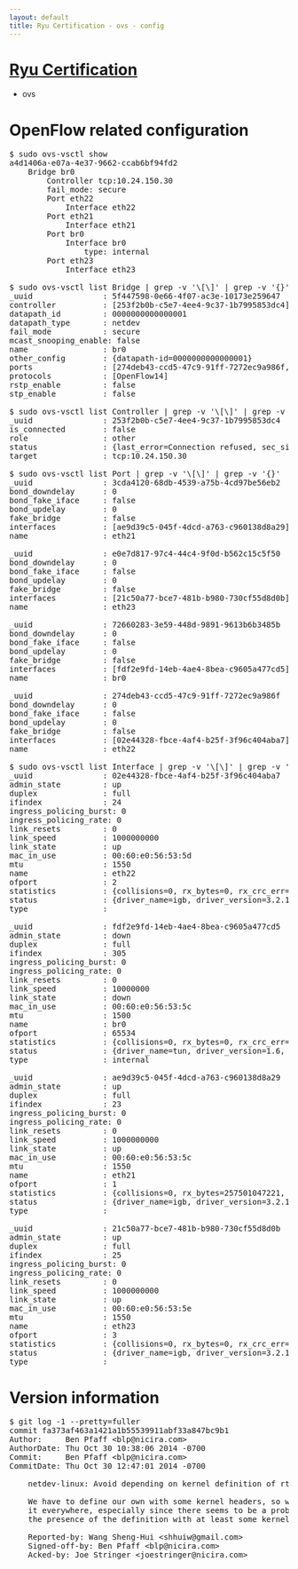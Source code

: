 ```yaml
---
layout: default
title: Ryu Certification - ovs - config
---
```

# [Ryu Certification](http://osrg.github.io/ryu/certification.html)
* ovs 

# OpenFlow related configuration
<pre>
$ sudo ovs-vsctl show
a4d1406a-e07a-4e37-9662-ccab6bf94fd2
    Bridge br0
        Controller tcp:10.24.150.30
        fail_mode: secure
        Port eth22
            Interface eth22
        Port eth21
            Interface eth21
        Port br0
            Interface br0
                type: internal
        Port eth23
            Interface eth23

$ sudo ovs-vsctl list Bridge | grep -v '\[\]' | grep -v '{}'
_uuid               : 5f447598-0e66-4f07-ac3e-10173e259647
controller          : [253f2b0b-c5e7-4ee4-9c37-1b7995853dc4]
datapath_id         : 0000000000000001
datapath_type       : netdev
fail_mode           : secure
mcast_snooping_enable: false
name                : br0
other_config        : {datapath-id=0000000000000001}
ports               : [274deb43-ccd5-47c9-91ff-7272ec9a986f, 3cda4120-68db-4539-a75b-4cd97be56eb2, 72660283-3e59-448d-9891-9613b6b3485b, e0e7d817-97c4-44c4-9f0d-b562c15c5f50]
protocols           : [OpenFlow14]
rstp_enable         : false
stp_enable          : false

$ sudo ovs-vsctl list Controller | grep -v '\[\]' | grep -v '{}'
_uuid               : 253f2b0b-c5e7-4ee4-9c37-1b7995853dc4
is_connected        : false
role                : other
status              : {last_error=Connection refused, sec_since_connect=677, sec_since_disconnect=1, state=BACKOFF}
target              : tcp:10.24.150.30

$ sudo ovs-vsctl list Port | grep -v '\[\]' | grep -v '{}'
_uuid               : 3cda4120-68db-4539-a75b-4cd97be56eb2
bond_downdelay      : 0
bond_fake_iface     : false
bond_updelay        : 0
fake_bridge         : false
interfaces          : [ae9d39c5-045f-4dcd-a763-c960138d8a29]
name                : eth21

_uuid               : e0e7d817-97c4-44c4-9f0d-b562c15c5f50
bond_downdelay      : 0
bond_fake_iface     : false
bond_updelay        : 0
fake_bridge         : false
interfaces          : [21c50a77-bce7-481b-b980-730cf55d8d0b]
name                : eth23

_uuid               : 72660283-3e59-448d-9891-9613b6b3485b
bond_downdelay      : 0
bond_fake_iface     : false
bond_updelay        : 0
fake_bridge         : false
interfaces          : [fdf2e9fd-14eb-4ae4-8bea-c9605a477cd5]
name                : br0

_uuid               : 274deb43-ccd5-47c9-91ff-7272ec9a986f
bond_downdelay      : 0
bond_fake_iface     : false
bond_updelay        : 0
fake_bridge         : false
interfaces          : [02e44328-fbce-4af4-b25f-3f96c404aba7]
name                : eth22

$ sudo ovs-vsctl list Interface | grep -v '\[\]' | grep -v '{}'
_uuid               : 02e44328-fbce-4af4-b25f-3f96c404aba7
admin_state         : up
duplex              : full
ifindex             : 24
ingress_policing_burst: 0
ingress_policing_rate: 0
link_resets         : 0
link_speed          : 1000000000
link_state          : up
mac_in_use          : 00:60:e0:56:53:5d
mtu                 : 1550
name                : eth22
ofport              : 2
statistics          : {collisions=0, rx_bytes=0, rx_crc_err=0, rx_dropped=0, rx_errors=0, rx_frame_err=0, rx_over_err=0, rx_packets=0, tx_bytes=157946889872, tx_dropped=0, tx_errors=0, tx_packets=105344779}
status              : {driver_name=igb, driver_version=3.2.10-k, firmware_version=2.10-9}
type                : 

_uuid               : fdf2e9fd-14eb-4ae4-8bea-c9605a477cd5
admin_state         : down
duplex              : full
ifindex             : 305
ingress_policing_burst: 0
ingress_policing_rate: 0
link_resets         : 0
link_speed          : 10000000
link_state          : down
mac_in_use          : 00:60:e0:56:53:5c
mtu                 : 1500
name                : br0
ofport              : 65534
statistics          : {collisions=0, rx_bytes=0, rx_crc_err=0, rx_dropped=0, rx_errors=0, rx_frame_err=0, rx_over_err=0, rx_packets=0, tx_bytes=0, tx_dropped=0, tx_errors=0, tx_packets=0}
status              : {driver_name=tun, driver_version=1.6, firmware_version=N/A}
type                : internal

_uuid               : ae9d39c5-045f-4dcd-a763-c960138d8a29
admin_state         : up
duplex              : full
ifindex             : 23
ingress_policing_burst: 0
ingress_policing_rate: 0
link_resets         : 0
link_speed          : 1000000000
link_state          : up
mac_in_use          : 00:60:e0:56:53:5c
mtu                 : 1550
name                : eth21
ofport              : 1
statistics          : {collisions=0, rx_bytes=257501047221, rx_crc_err=0, rx_dropped=0, rx_errors=0, rx_frame_err=0, rx_over_err=0, rx_packets=171771037, tx_bytes=0, tx_dropped=0, tx_errors=0, tx_packets=0}
status              : {driver_name=igb, driver_version=3.2.10-k, firmware_version=2.10-9}
type                : 

_uuid               : 21c50a77-bce7-481b-b980-730cf55d8d0b
admin_state         : up
duplex              : full
ifindex             : 25
ingress_policing_burst: 0
ingress_policing_rate: 0
link_resets         : 0
link_speed          : 1000000000
link_state          : up
mac_in_use          : 00:60:e0:56:53:5e
mtu                 : 1550
name                : eth23
ofport              : 3
statistics          : {collisions=0, rx_bytes=0, rx_crc_err=0, rx_dropped=0, rx_errors=0, rx_frame_err=0, rx_over_err=0, rx_packets=0, tx_bytes=13507753500, tx_dropped=0, tx_errors=0, tx_packets=9005169}
status              : {driver_name=igb, driver_version=3.2.10-k, firmware_version=2.10-9}
type                : 
</pre>

# Version information
<pre>
$ git log -1 --pretty=fuller
commit fa373af463a1421a1b55539911abf33a847bc9b1
Author:     Ben Pfaff &lt;blp@nicira.com&gt;
AuthorDate: Thu Oct 30 10:38:06 2014 -0700
Commit:     Ben Pfaff &lt;blp@nicira.com&gt;
CommitDate: Thu Oct 30 12:47:01 2014 -0700

    netdev-linux: Avoid depending on kernel definition of rtnl_link_stats64.
    
    We have to define our own with some kernel headers, so we might as well do
    it everywhere, especially since there seems to be a problem with detecting
    the presence of the definition with at least some kernels.
    
    Reported-by: Wang Sheng-Hui &lt;shhuiw@gmail.com&gt;
    Signed-off-by: Ben Pfaff &lt;blp@nicira.com&gt;
    Acked-by: Joe Stringer &lt;joestringer@nicira.com&gt;
</pre>
